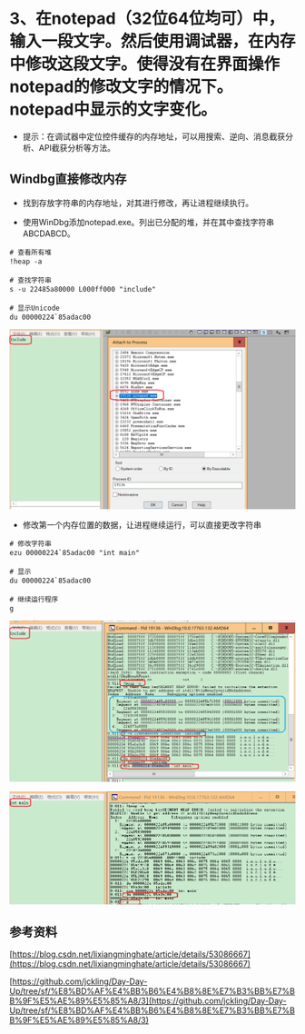 
# 3、在notepad（32位64位均可）中，输入一段文字。然后使用调试器，在内存中修改这段文字。使得没有在界面操作notepad的修改文字的情况下。notepad中显示的文字变化。
- 提示：在调试器中定位控件缓存的内存地址，可以用搜索、逆向、消息截获分析、API截获分析等方法。

## Windbg直接修改内存

- 找到存放字符串的内存地址，对其进行修改，再让进程继续执行。

- 使用WinDbg添加notepad.exe。列出已分配的堆，并在其中查找字符串 ABCDABCD。

```
# 查看所有堆
!heap -a

# 查找字符串
s -u 22485a80000 L000ff000 "include"

# 显示Unicode
du 00000224`85adac00
```

![image](image/1.png)

- 修改第一个内存位置的数据，让进程继续运行，可以直接更改字符串

```
# 修改字符串
ezu 00000224`85adac00 "int main"

# 显示
du 00000224`85adac00

# 继续运行程序
g
```

![image](image/2.png)

![image](image/3.png)

## 参考资料

[https://blog.csdn.net/lixiangminghate/article/details/53086667](https://blog.csdn.net/lixiangminghate/article/details/53086667)

[https://github.com/jckling/Day-Day-Up/tree/sf/%E8%BD%AF%E4%BB%B6%E4%B8%8E%E7%B3%BB%E7%BB%9F%E5%AE%89%E5%85%A8/3](https://github.com/jckling/Day-Day-Up/tree/sf/%E8%BD%AF%E4%BB%B6%E4%B8%8E%E7%B3%BB%E7%BB%9F%E5%AE%89%E5%85%A8/3)